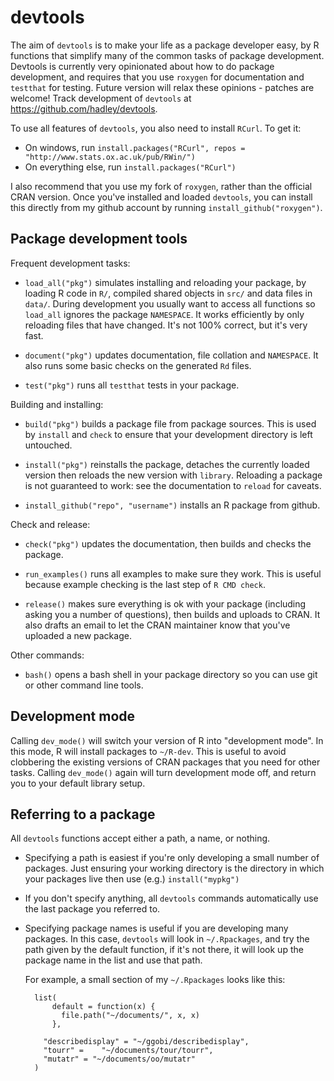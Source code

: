 # devtools

The aim of `devtools` is to make your life as a package developer easy, by R functions that simplify many of the common tasks of package development. Devtools is currently very opinionated about how to do package development, and requires that you use `roxygen` for documentation and `testthat` for testing. Future version will relax these opinions - patches are welcome! Track development of `devtools` at https://github.com/hadley/devtools.

To use all features of `devtools`, you also need to install `RCurl`. To get it:

* On windows, run 
  `install.packages("RCurl", repos = "http://www.stats.ox.ac.uk/pub/RWin/")`
* On everything else, run 
  `install.packages("RCurl")`

I also recommend that you use my fork of `roxygen`, rather than the official CRAN version. Once you've installed and loaded `devtools`, you can install this directly from my github account by running `install_github("roxygen")`.

## Package development tools

Frequent development tasks:

* `load_all("pkg")` simulates installing and reloading your package, by
  loading R code in `R/`, compiled shared objects in `src/` and data files in
  `data/`. During development you usually want to access all functions so
  `load_all` ignores the package `NAMESPACE`. It works efficiently by only
  reloading files that have changed. It's not 100% correct, but it's very
  fast.

* `document("pkg")` updates documentation, file collation and `NAMESPACE`. It
  also runs some basic checks on the generated `Rd` files.

* `test("pkg")` runs all `testthat` tests in your package.

Building and installing:

* `build("pkg")` builds a package file from package sources. This is used by
  `install` and `check` to ensure that your development directory is left
  untouched.

* `install("pkg")` reinstalls the package, detaches the currently loaded
  version then reloads the new version with `library`. Reloading a package is
  not guaranteed to work: see the documentation to `reload` for caveats.
  
* `install_github("repo", "username")` installs an R package from github.

Check and release:

* `check("pkg")` updates the documentation, then builds and checks the
  package.

* `run_examples()` runs all examples to make sure they work. This is useful
  because example checking is the last step of `R CMD check`.

* `release()` makes sure everything is ok with your package (including asking
  you a number of questions), then builds and uploads to CRAN. It also drafts
  an email to let the CRAN maintainer know that you've uploaded a new package.

Other commands:

* `bash()` opens a bash shell in your package directory so you can use 
   git or other command line tools.

## Development mode

Calling `dev_mode()` will switch your version of R into "development mode". In this mode, R will install packages to `~/R-dev`. This is useful to avoid clobbering the existing versions of CRAN packages that you need for other tasks. Calling `dev_mode()` again will turn development mode off, and return you to your default library setup.

## Referring to a package

All `devtools` functions accept either a path, a name, or nothing.

* Specifying a path is easiest if you're only developing a small number of
  packages. Just ensuring your working directory is the directory in which
  your packages live then use (e.g.) `install("mypkg")`

* If you don't specify anything, all `devtools` commands automatically use the
  last package you referred to.

* Specifying package names is useful if you are developing many packages. In
  this case, `devtools` will look in `~/.Rpackages`, and try the path given by
  the default function, if it's not there, it will look up the package name in
  the list and use that path. 

  For example, a small section of my `~/.Rpackages` looks like this:

        list(
            default = function(x) {
              file.path("~/documents/", x, x)
            }, 

          "describedisplay" = "~/ggobi/describedisplay",
          "tourr" =    "~/documents/tour/tourr", 
          "mutatr" = "~/documents/oo/mutatr"
        )

